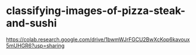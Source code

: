 ﻿# classifying-images-of-pizza-steak-and-sushi
 https://colab.research.google.com/drive/1bwmWJrFGCU2BwXcKop6kavoux5mUHGR6?usp=sharing


